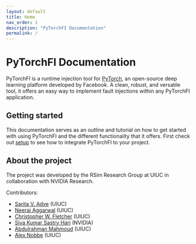 ```yaml
---
layout: default
title: Home
nav_order: 1
description: "PyTorchFI Documentation"
permalink: /
---
```


# PyTorchFI Documentation

PyTorchFI is a runtime injection tool for [PyTorch](https://pytorch.org/), an open-source deep learning platform developed by Facebook. A clean, robust, and versatile tool, it offers an easy way to implement fault injections within any PyTorchFI application.

## Getting started

This documentation serves as an outline and tutorial on how to get started with using PyTorchFI and the different functionality that it offers. First check out [setup](https://pytorchfi.github.io/docs/docs/setup/) to see how to integrate PyTorchFI to your project.

## About the project

The project was developed by the RSim Research Group at UIUC in collaboration with NVIDIA Research.

Contributors:

- [Sarita V. Adve](http://sadve.cs.illinois.edu/) (UIUC)
- [Neeraj Aggarwal](https://neerajaggarwal.com) (UIUC)
- [Christopher W. Fletcher](http://cwfletcher.net/) (UIUC)
- [Siva Kumar Sastry Hari](https://research.nvidia.com/person/siva-hari) (NVIDIA)
- [Abdulrahman Mahmoud](http://amahmou2.web.engr.illinois.edu/) (UIUC)
- [Alex Nobbe](https://github.com/Alexn99) (UIUC)
